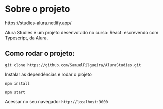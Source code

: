 <h1>Sobre o projeto</h1>
https://studies-alura.netlify.app/

<p>Alura Studies é um projeto desenvolvido no curso: React: escrevendo com Typescript, da Alura.</p>


<h2>Como rodar o projeto:</h2>

``git clone https://github.com/SamuelFilgueira/AluraStudies.git``

Instalar as dependências e rodar o projeto

``npm install``

``npm start``

Acessar no seu navegador
``http://localhost:3000``

